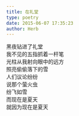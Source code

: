 ```yaml
---  
title: 在礼堂  
type: poetry  
date: 2015-06-07 17:35:23  
author: Herb    
---  
```

黑夜钻进了礼堂  
我不见的五指抓着一杆笔  
光柱从我射向眼中的远方  
照亮偷偷落下的雪  
人们议论纷纷  
说那个萤火虫  
纷飞如雪  
而现在是夏天  
就因为现在是夏天